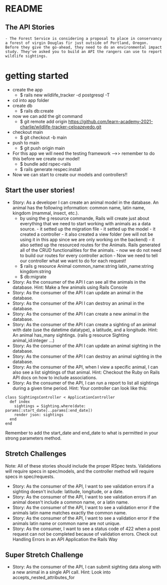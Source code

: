 # README

## The API Stories
    - The Forest Service is considering a proposal to place in conservancy a forest of virgin Douglas fir just outside of Portland, Oregon. Before they give the go-ahead, they need to do an environmental impact study. They've asked you to build an API the rangers can use to report wildlife sightings.

# getting started
- create the app
    - $ rails new wildlife_tracker -d postgresql -T
- cd into app folder
- create db
    - $ rails db:create
- now we can add the git command
    - $ git remote add origin https://github.com/learn-academy-2021-charlie/wildlife-tracker-celoazevedo.git
- checkout main
    - $ git checkout -b main
- push to main
    - $ git push origin main
- For this app we will need the testing framework  -->> remember to do this before we create our model!
    - $ bundle add rspec-rails
    - $ rails generate respec:install
- Now we can start to create our models and controllers!!

## Start the user stories!

- Story: As a developer I can create an animal model in the database. An animal has the following information: common name, latin name, kingdom (mammal, insect, etc.).
    - by using the g resource commande, Rails will create just about everything that we need to start working with animals as a data source. 
            - it setted up the migration file
            - it setted up the model
            - it created a controller
            - it also created a view folder (we will not be using it in this app since we are only working on the backend)
            - it also setted up the resourced routes for the Animals. Rails generated all of the CRUD functionalities for the animals.
                - now we do not need to build our routes for every controller action
            - Now we need to tell our controller what we want to do for each request!
    - $ rails g resource Animal common_name:string latin_name:string kingdom:string
    - $ db:migrate
- Story: As the consumer of the API I can see all the animals in the database.
Hint: Make a few animals using Rails Console
- Story: As the consumer of the API I can update an animal in the database.
- Story: As the consumer of the API I can destroy an animal in the database.
- Story: As the consumer of the API I can create a new animal in the database.
- Story: As the consumer of the API I can create a sighting of an animal with date (use the datetime datatype), a latitude, and a longitude.
Hint: An animal has_many sightings. (rails g resource Sighting animal_id:integer ...)
- Story: As the consumer of the API I can update an animal sighting in the database.
- Story: As the consumer of the API I can destroy an animal sighting in the database.
- Story: As the consumer of the API, when I view a specific animal, I can also see a list sightings of that animal.
Hint: Checkout the Ruby on Rails API docs on how to include associations.
- Story: As the consumer of the API, I can run a report to list all sightings during a given time period.
Hint: Your controller can look like this:
```
class SightingsController < ApplicationController
  def index
    sightings = Sighting.where(date: params[:start_date]..params[:end_date])
    render json: sightings
  end
end
```
Remember to add the start_date and end_date to what is permitted in your strong parameters method.

## Stretch Challenges
Note: All of these stories should include the proper RSpec tests. Validations will require specs in spec/models, and the controller method will require specs in spec/requests.

- Story: As the consumer of the API, I want to see validation errors if a sighting doesn't include: latitude, longitude, or a date.
- Story: As the consumer of the API, I want to see validation errors if an animal doesn't include a common name, or a latin name.
- Story: As the consumer of the API, I want to see a validation error if the animals latin name matches exactly the common name.
- Story: As the consumer of the API, I want to see a validation error if the animals latin name or common name are not unique.
- Story: As the consumer, I want to see a status code of 422 when a post request can not be completed because of validation errors.
Check out Handling Errors in an API Application the Rails Way

## Super Stretch Challenge
- Story: As the consumer of the API, I can submit sighting data along with a new animal in a single API call.
Hint: Look into accepts_nested_attributes_for
